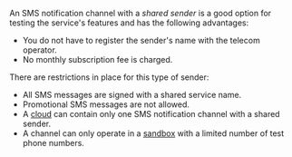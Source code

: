 An SMS notification channel with a _shared sender_ is a good option for testing the service's features and has the following advantages:
* You do not have to register the sender's name with the telecom operator.
* No monthly subscription fee is charged.

There are restrictions in place for this type of sender:
* All SMS messages are signed with a shared service name.
* Promotional SMS messages are not allowed.
* A [cloud](../../resource-manager/concepts/resources-hierarchy.md#cloud) can contain only one SMS notification channel with a shared sender.
* A channel can only operate in a [sandbox](../../notifications/concepts/sms.md#sandbox) with a limited number of test phone numbers.